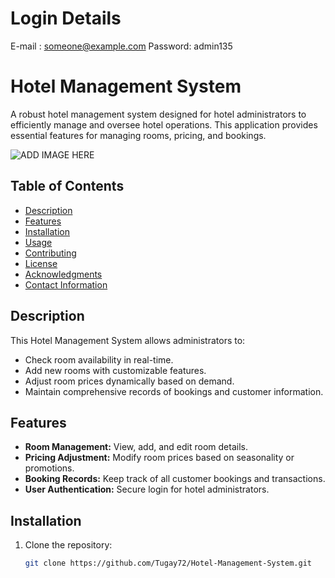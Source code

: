 # Login Details
E-mail : someone@example.com
Password: admin135

# Hotel Management System

A robust hotel management system designed for hotel administrators to efficiently manage and oversee hotel operations. This application provides essential features for managing rooms, pricing, and bookings.

![ADD IMAGE HERE](url_to_your_image) <!-- Replace this with an actual image URL or remove if not needed -->

## Table of Contents
- [Description](#description)
- [Features](#features)
- [Installation](#installation)
- [Usage](#usage)
- [Contributing](#contributing)
- [License](#license)
- [Acknowledgments](#acknowledgments)
- [Contact Information](#contact-information)

## Description
This Hotel Management System allows administrators to:
- Check room availability in real-time.
- Add new rooms with customizable features.
- Adjust room prices dynamically based on demand.
- Maintain comprehensive records of bookings and customer information.

## Features
- **Room Management:** View, add, and edit room details.
- **Pricing Adjustment:** Modify room prices based on seasonality or promotions.
- **Booking Records:** Keep track of all customer bookings and transactions.
- **User Authentication:** Secure login for hotel administrators.

## Installation
1. Clone the repository:
   ```bash
   git clone https://github.com/Tugay72/Hotel-Management-System.git
